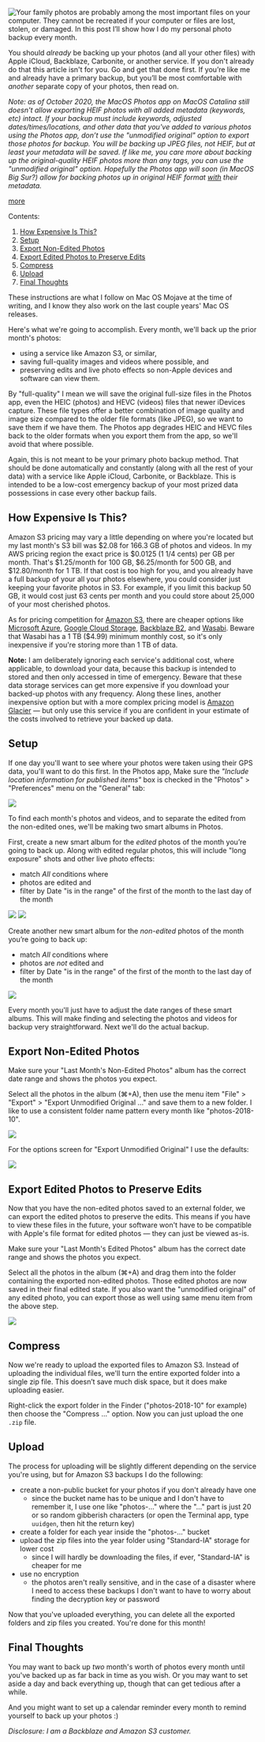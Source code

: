 
<!-- Copyright 2018 Phil Thompson. All Rights Reserved.  As noted in the License section of this repository's readme.md file, this file and its corresponding public HTML file, and all other articles and article files, are distributed under traditional copyright.  The repository source code and other non-article files are distributed under the MIT license. -->

[//]: # (gen-title: How to Back Up Your Mac Photos to Amazon S3)

[//]: # (gen-title-url: How-to-Back-Up-Your-Mac-Photos-to-Amazon-S3)

[//]: # (gen-keywords: how to, apple, mac, photos, amazon, s3, aws, backup, backblaze, carbonite)

[//]: # (gen-description: A step by step guide for backing up your Mac's Photos library)

[//]: # (gen-meta-end)

<a href="${THIS_ARTICLE}"><img style="float: left" class="width-resp-50-100" src="${SITE_ROOT_REL}/img/20181115.jpg"/></a> Your family photos are probably among the most important files on your computer.  They cannot be recreated if your computer or files are lost, stolen, or damaged.  In this post I’ll show how I do my personal photo backup every month.

You should *already* be backing up your photos (and all your other files) with Apple iCloud, Backblaze, Carbonite, or another service.  If you don't already do that this article isn't for you.  Go and get that done first.  If you’re like me and already have a primary backup, but you’ll be most comfortable with *another* separate copy of your photos, then read on.

*Note: as of October 2020, the MacOS Photos app on MacOS Catalina still doesn't allow  exporting HEIF photos with all added metadata (keywords, etc) intact.  If your backup must include keywords, adjusted dates/times/locations, and other data that you've added to various photos using the Photos app, don’t use the "unmodified original" option to export those photos for backup.  You will be backing up JPEG files, not HEIF, but at least your metadata will be saved.  If like me, you care more about backing up the original-quality HEIF photos more than any tags, you can use the "unmodified original" option.  Hopefully the Photos app will soon (in MacOS Big Sur?) allow for backing photos up in original HEIF format <u>with</u> their metadata.*

[more](more://)

Contents:

1. [How Expensive Is This?](#cost)
1. [Setup](#setup)
1. [Export Non-Edited Photos](#export-non-edited)
1. [Export Edited Photos to Preserve Edits](#export-edited)
1. [Compress](#compress)
1. [Upload](#upload)
1. [Final Thoughts](#final-thoughts)

These instructions are what I follow on Mac OS Mojave at the time of writing, and I know they also work on the last couple years' Mac OS releases.

Here's what we're going to accomplish.  Every month, we'll back up the prior month's photos:

* using a service like Amazon S3, or similar,
* saving full-quality images and videos where possible, and
* preserving edits and live photo effects so non-Apple devices and software can view them.

By "full-quality" I mean we will save the original full-size files in the Photos app, even the HEIC (photos) and HEVC (videos) files that newer iDevices capture.  These file types offer a better combination of image quality and image size compared to the older file formats (like JPEG), so we want to save them if we have them.  The Photos app degrades HEIC and HEVC files back to the older formats when you export them from the app, so we'll avoid that where possible.

Again, this is not meant to be your primary photo backup method.  That should be done automatically and constantly (along with all the rest of your data) with a service like Apple iCloud, Carbonite, or Backblaze.  This is intended to be a low-cost emergency backup of your most prized data possessions in case every other backup fails.

## <a name="cost"></a>How Expensive Is This?

Amazon S3 pricing may vary a little depending on where you're located but my last month's S3 bill was $2.08 for 166.3 GB of photos and videos.  In my AWS pricing region the exact price is $0.0125 (1 1/4 cents) per GB per month.  That's $1.25/month for 100 GB, $6.25/month for 500 GB, and $12.80/month for 1 TB.  If that cost is too high for you, and you already have a full backup of your all your photos elsewhere, you could consider just keeping your favorite photos in S3.  For example, if you limit this backup 50 GB, it would cost just 63 cents per month and you could store about 25,000 of your most cherished photos.

As for pricing competition for [Amazon S3](https://aws.amazon.com/s3/pricing), there are cheaper options like [Microsoft Azure](https://azure.microsoft.com/en-us/pricing/details/storage/blobs/), [Google Cloud Storage](https://cloud.google.com/storage/pricing-summary/), [Backblaze B2](https://www.backblaze.com/b2/cloud-storage-pricing.html), and [Wasabi](https://wasabi.com/pricing/).  Beware that Wasabi has a 1 TB ($4.99) minimum monthly cost, so it's only inexpensive if you're storing more than 1 TB of data.

**Note:** I am deliberately ignoring each service's additional cost, where applicable, to download your data, because this backup is intended to stored and then only accessed in time of emergency.  Beware that these data storage services can get more expensive if you download your backed-up photos with any frequency.  Along these lines, another inexpensive option but with a more complex pricing model is [Amazon Glacier](https://aws.amazon.com/glacier/) &mdash; but only use this service if you are confident in your estimate of the costs involved to retrieve your backed up data.

## <a name="setup"></a>Setup

If one day you'll want to see where your photos were taken using their GPS data, you'll want to do this first.  In the Photos app, Make sure the *"Include location information for published items"* box is checked in the "Photos" > "Preferences" menu on the "General" tab:

<img class="width-100 center-block" src="${SITE_ROOT_REL}/img/20181115-include-location.jpg"/>

To find each month's photos and videos, and to separate the edited from the non-edited ones, we'll be making two smart albums in Photos.

First, create a new smart album for the *edited* photos of the month you’re going to back up.  Along with edited regular photos, this will include "long exposure" shots and other live photo effects:

* match *All* conditions where
* photos are edited and
* filter by Date "is in the range" of the first of the month to the last day of the month

<img class="width-100 center-block" src="${SITE_ROOT_REL}/img/20181115-new-smart-album.jpg"/>

<img class="width-100 center-block" src="${SITE_ROOT_REL}/img/20181115-edited.jpg"/>

Create another new smart album for the *non-edited* photos of the month you’re going to back up:

* match *All* conditions where
* photos are *not* edited and
* filter by Date "is in the range" of the first of the month to the last day of the month

<img class="width-100 center-block" src="${SITE_ROOT_REL}/img/20181115-non-edited.jpg"/>

Every month you'll just have to adjust the date ranges of these smart albums.  This will make finding and selecting the photos and videos for backup very straightforward.  Next we'll do the actual backup.

## <a name="export-non-edited"></a>Export Non-Edited Photos

Make sure your "Last Month's Non-Edited Photos" album has the correct date range and shows the photos you expect.

Select all the photos in the album (⌘+A), then use the menu item "File" > "Export" > "Export Unmodified Original ..." and save them to a new folder.  I like to use a consistent folder name pattern every month like "photos-2018-10".

<img class="width-100 center-block" src="${SITE_ROOT_REL}/img/20181115-export-orig.jpg"/>

For the options screen for "Export Unmodified Original" I use the defaults:

<img class="width-100 center-block" src="${SITE_ROOT_REL}/img/20181115-export-orig-options.jpg"/>

## <a name="export-edited"></a>Export Edited Photos to Preserve Edits

Now that you have the non-edited photos saved to an external folder, we can export the edited photos to preserve the edits.  This means if you have to view these files in the future, your software won't have to be compatible with Apple's file format for edited photos &mdash; they can just be viewed as-is.

Make sure your "Last Month's Edited Photos" album has the correct date range and shows the photos you expect.

Select all the photos in the album (⌘+A) and drag them into the folder containing the exported non-edited photos.  Those edited photos are now saved in their final edited state.  If you also want the "unmodified original" of any edited photo, you can export those as well using same menu item from the above step.

<img class="width-100 center-block" src="${SITE_ROOT_REL}/img/20181115-drag-edited.jpg"/>

## <a name="compress"></a>Compress

Now we're ready to upload the exported files to Amazon S3.  Instead of uploading the individual files, we'll turn the entire exported folder into a single zip file.  This doesn’t save much disk space, but it does make uploading easier.

Right-click the export folder in the Finder ("photos-2018-10" for example) then choose the "Compress ..." option.  Now you can just upload the one `.zip` file.

## <a name="upload"></a>Upload

The process for uploading will be slightly different depending on the service you're using, but for Amazon S3 backups I do the following:

* create a non-public bucket for your photos if you don't already have one
  * since the bucket name has to be unique and I don't have to remember it, I use one like "photos-..." where the "..." part is just 20 or so random gibberish characters (or open the Terminal app, type `uuidgen`, then hit the return key)
* create a folder for each year inside the "photos-..." bucket
* upload the zip files into the year folder using "Standard-IA" storage for lower cost
  * since I will hardly be downloading the files, if ever, "Standard-IA" is cheaper for me
* use no encryption
  * the photos aren't really sensitive, and in the case of a disaster where I need to access these backups I don't want to have to worry about finding the decryption key or password

Now that you've uploaded everything, you can delete all the exported folders and zip files you created.  You're done for this month!

## <a name="final-thoughts"></a>Final Thoughts

You may want to back up *two* month's worth of photos every month until you've backed up as far back in time as you wish.  Or you may want to set aside a day and back everything up, though that can get tedious after a while.

And you might want to set up a calendar reminder every month to remind yourself to back up your photos :)

*Disclosure:  I am a Backblaze and Amazon S3 customer.*

